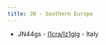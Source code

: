 ```yaml
---
title: JN - Southern Europe
---
```

* JN44gs - [I1cra/Iz1glg](http://kiwisdr.briata.org:8073/) - Italy
